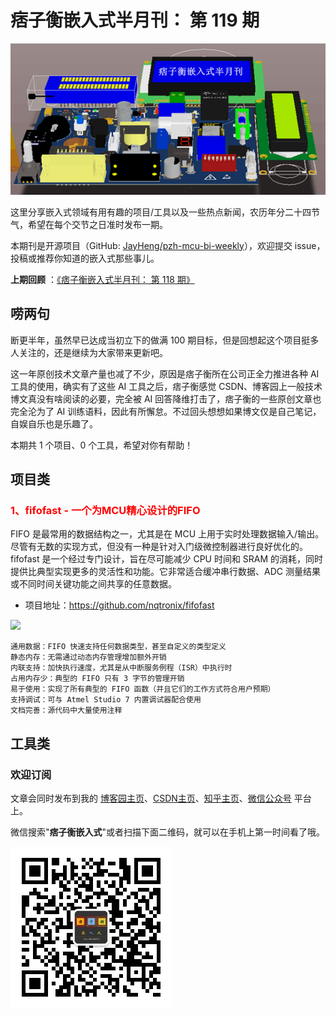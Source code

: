 # 痞子衡嵌入式半月刊： 第 119 期

![](https://raw.githubusercontent.com/JayHeng/pzh-mcu-bi-weekly/master/pics/pzh_mcu_bi_weekly.PNG)

这里分享嵌入式领域有用有趣的项目/工具以及一些热点新闻，农历年分二十四节气，希望在每个交节之日准时发布一期。

本期刊是开源项目（GitHub: [JayHeng/pzh-mcu-bi-weekly](https://github.com/JayHeng/pzh-mcu-bi-weekly)），欢迎提交 issue，投稿或推荐你知道的嵌入式那些事儿。

**上期回顾** ：[《痞子衡嵌入式半月刊： 第 118 期》](https://www.cnblogs.com/henjay724/p/18732888)

## 唠两句

断更半年，虽然早已达成当初立下的做满 100 期目标，但是回想起这个项目挺多人关注的，还是继续为大家带来更新吧。

这一年原创技术文章产量也减了不少，原因是痞子衡所在公司正全力推进各种 AI 工具的使用，确实有了这些 AI 工具之后，痞子衡感觉 CSDN、博客园上一般技术博文真没有啥阅读的必要，完全被 AI 回答降维打击了，痞子衡的一些原创文章也完全沦为了 AI 训练语料，因此有所懈怠。不过回头想想如果博文仅是自己笔记，自娱自乐也是乐趣了。  

本期共 1 个项目、0 个工具，希望对你有帮助！

## 项目类

### <font color="red">1、fifofast - 一个为MCU精心设计的FIFO</font>

FIFO 是最常用的数据结构之一，尤其是在 MCU 上用于实时处理数据输入/输出。尽管有无数的实现方式，但没有一种是针对入门级微控制器进行良好优化的。fifofast 是一个经过专门设计，旨在尽可能减少 CPU 时间和 SRAM 的消耗，同时提供比典型实现更多的灵活性和功能。它非常适合缓冲串行数据、ADC 测量结果或不同时间关键功能之间共享的任意数据。

 * 项目地址：https://github.com/nqtronix/fifofast

![](https://raw.githubusercontent.com/JayHeng/pzh-mcu-bi-weekly/master/pics/issue-119/.png)

```text
通用数据：FIFO 快速支持任何数据类型，甚至自定义的类型定义
静态内存：无需通过动态内存管理增加额外开销
内联支持：加快执行速度，尤其是从中断服务例程（ISR）中执行时
占用内存少：典型的 FIFO 只有 3 字节的管理开销
易于使用：实现了所有典型的 FIFO 函数（并且它们的工作方式符合用户预期）
支持调试：可与 Atmel Studio 7 内置调试器配合使用
文档完善：源代码中大量使用注释
```

## 工具类




### 欢迎订阅

文章会同时发布到我的 [博客园主页](https://www.cnblogs.com/henjay724/)、[CSDN主页](https://blog.csdn.net/henjay724)、[知乎主页](https://www.zhihu.com/people/henjay724)、[微信公众号](http://weixin.sogou.com/weixin?type=1&query=痞子衡嵌入式) 平台上。

微信搜索"__痞子衡嵌入式__"或者扫描下面二维码，就可以在手机上第一时间看了哦。

![](https://raw.githubusercontent.com/JayHeng/pzhmcu-picture/master/wechat/pzhMcu_qrcode_258x258.jpg)

